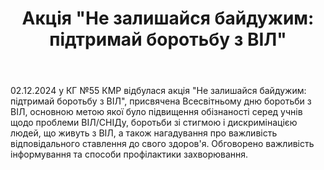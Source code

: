 ﻿---
title: 'Акція "Не залишайся байдужим: підтримай боротьбу з ВІЛ"'
---

02.12.2024 у КГ №55 КМР відбулася акція "Не залишайся байдужим: підтримай боротьбу з ВІЛ", присвячена Всесвітньому дню боротьби з ВІЛ, основною метою якої було підвищення обізнаності серед учнів щодо проблеми ВІЛ/СНІДу, боротьби зі стигмою і дискримінацією людей, що живуть з ВІЛ, а також нагадування про важливість відповідального ставлення до свого здоров'я. Обговорено важливість інформування та способи профілактики захворювання.

<slideshow />